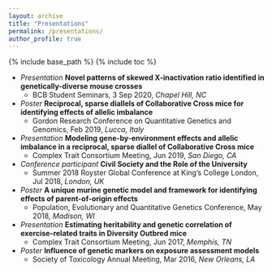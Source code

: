 ```yaml
---
layout: archive
title: "Presentations"
permalink: /presentations/
author_profile: true
---
```

{% include base_path %}
{% include toc %}

* _Presentation_ **Novel patterns of skewed X-inactivation ratio identified in genetically-diverse mouse crosses**
  * BCB Student Seminars, 3 Sep 2020, _Chapel Hill, NC_
* _Poster_ **Reciprocal, sparse diallels of Collaborative Cross mice for identifying effects of allelic imbalance**
  * Gordon Research Conference on Quantitative Genetics and Genomics, Feb 2019, _Lucca, Italy_
* _Presentation_ **Modeling gene-by-environment effects and allelic imbalance in a reciprocal, sparse diallel of Collaborative Cross mice**
  * Complex Trait Consortium Meeting, Jun 2019, _San Diego, CA_
* _Conference participant_ **Civil Society and the Role of the University**
  * Summer 2018 Royster Global Conference at King’s College London, Jul 2018, _London, UK_
* _Poster_ **A unique murine genetic model and framework for identifying effects of parent-of-origin effects**
  * Population, Evolutionary and Quantitative Genetics Conference, May 2018, _Madison, WI_
* _Presentation_ **Estimating heritability and genetic correlation of exercise-related traits in Diversity Outbred mice**
  * Complex Trait Consortium Meeting, Jun 2017, _Memphis, TN_
* _Poster_ **Influence of genetic markers on exposure assessment models**
  * Society of Toxicology Annual Meeting, Mar 2016, _New Orleans, LA_
